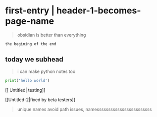 # first-entry | header-1-becomes-page-name

> obsidian is better than everything
```sh
the begining of the end
```

## today we subhead 
> i can make python notes too
```python
print('hello world')
```

[[ Untitled| testing]]


[[Untitled-2|fixed by beta testers]]
> unique names avoid path issues, namessssssssssssssssssssssss


